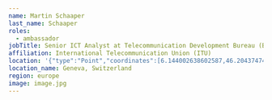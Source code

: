 ```yaml
---
name: Martin Schaaper
last_name: Schaaper
roles:
  - ambassador
jobTitle: Senior ICT Analyst at Telecommunication Development Bureau (BDT)
affiliation: International Telecommunication Union (ITU)
location: '{"type":"Point","coordinates":[6.144002638602587,46.20437474114183]}'
location_name: Geneva, Switzerland
region: europe
image: image.jpg
---
```


